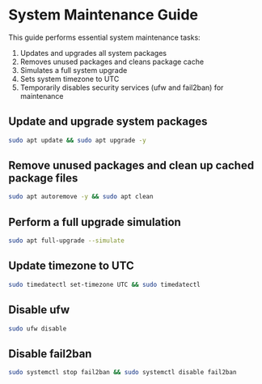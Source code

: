 # System Maintenance Guide

This guide performs essential system maintenance tasks:
1. Updates and upgrades all system packages
2. Removes unused packages and cleans package cache
3. Simulates a full system upgrade
4. Sets system timezone to UTC
5. Temporarily disables security services (ufw and fail2ban) for maintenance

## Update and upgrade system packages

```bash
sudo apt update && sudo apt upgrade -y
```

## Remove unused packages and clean up cached package files

```bash
sudo apt autoremove -y && sudo apt clean
```

## Perform a full upgrade simulation

```bash
sudo apt full-upgrade --simulate
```

## Update timezone to UTC

```bash
sudo timedatectl set-timezone UTC && sudo timedatectl
```

## Disable ufw

```bash
sudo ufw disable
```

## Disable fail2ban

```bash
sudo systemctl stop fail2ban && sudo systemctl disable fail2ban
```
